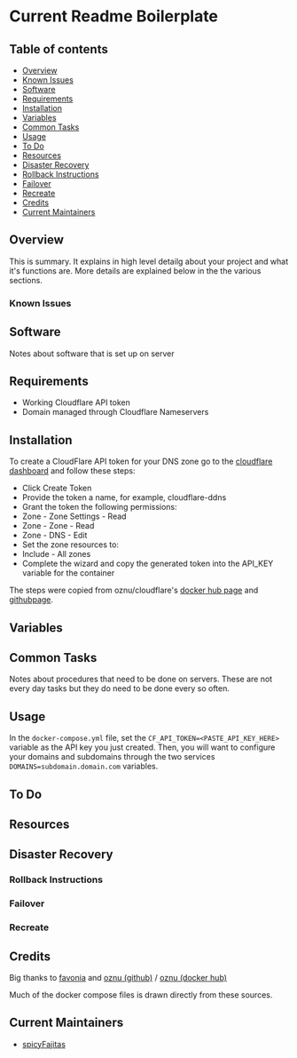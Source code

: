 # Current Readme Boilerplate

## Table of contents

- [Overview](#overview)
- [Known Issues](#known-issues)
- [Software](#software)
- [Requirements](#requirements)
- [Installation](#installation)
- [Variables](#variables)
- [Common Tasks](#common-tasks)
- [Usage](#usage)
- [To Do](#to-do)
- [Resources](#resources)
- [Disaster Recovery](#disaster-recovery)
- [Rollback Instructions](#rollback-instructions)
- [Failover](#failover)
- [Recreate](#recreate)
- [Credits](#credits)
- [Current Maintainers](#current-maintainers)

## Overview

This is summary. It explains in high level detailg about your project and what it's functions are. More details are explained below in the the various sections.

### Known Issues

## Software

Notes about software that is set up on server

## Requirements

- Working Cloudflare API token
- Domain managed through Cloudflare Nameservers

## Installation

To create a CloudFlare API token for your DNS zone go to the [cloudflare dashboard](https://dash.cloudflare.com/profile/api-tokens) and follow these steps:

- Click Create Token
- Provide the token a name, for example, cloudflare-ddns
- Grant the token the following permissions:
- Zone - Zone Settings - Read
- Zone - Zone - Read
- Zone - DNS - Edit
- Set the zone resources to:
- Include - All zones
- Complete the wizard and copy the generated token into the API_KEY variable for the container

The steps were copied from oznu/cloudflare's [docker hub page](https://hub.docker.com/r/oznu/cloudflare-ddns/) and [githubpage](https://github.com/oznu/docker-cloudflare-ddns).

## Variables

## Common Tasks

Notes about procedures that need to be done on servers. These are not every day tasks but they do need to be done every so often.

## Usage

In the `docker-compose.yml` file, set the `CF_API_TOKEN=<PASTE_API_KEY_HERE>` variable as the API key you just created. Then, you will want to configure your domains and subdomains through the two services `DOMAINS=subdomain.domain.com` variables.

## To Do

## Resources

## Disaster Recovery

### Rollback Instructions

### Failover

### Recreate

## Credits

Big thanks to [favonia](https://github.com/favonia/cloudflare-ddns) and [oznu (github)](https://github.com/oznu/docker-cloudflare-ddns) / [oznu (docker hub)](https://hub.docker.com/r/oznu/cloudflare-ddns/)

Much of the docker compose files is drawn directly from these sources.

## Current Maintainers

- [spicyFajitas](https://github.com/spicyFajitas)
